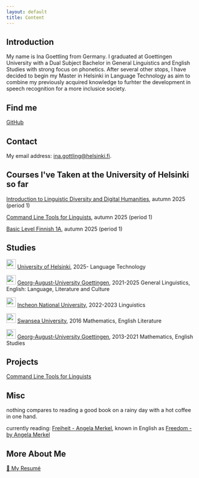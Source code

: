 ```yaml
---
layout: default
title: Content
---
```



## Introduction

My name is Ina Goettling from Germany. I graduated at Goettingen University with a Dual Subject Bachelor in General Linguistics and English Studies with strong focus on phonetics. After several other stops, I have decided to begin my Master in Helsinki in Language Technology as aim to combine my previously acquired knowledge to furhter the development in speech recognition for a more inclusice society.


## Find me

[GitHub](https://github.com/go-ina)


## Contact

My email address: ina.gottling@helsinki.fi. 


## Courses I've Taken at the University of Helsinki so far

[Introduction to Linguistic Diversity and Digital Humanities](https://studies.helsinki.fi/courses/course-unit/otm-0cbf2f3d-6cbe-4689-8903-e68ddae3bffe/LDA-301), autumn 2025 (period 1)

[Command Line Tools for Linguists](https://studies.helsinki.fi/courses/course-unit/otm-92ee484e-456b-409f-a397-d9d2b6e40a2f/KIK-LG221), autumn 2025 (period 1)

[Basic Level Finnish 1A](https://studies.helsinki.fi/courses/course-unit/otm-176bad08-f6e1-4dc9-a5d5-ac4e264a4519/SUO-111), autumn 2025 (period 1)


## Studies

<img src="{{ '/assets/images/helsinki.png' | relative_url }}" width=25> [University of Helsinki](https://www.helsinki.fi/en), 2025- Language Technology

<img src="{{ '/assets/images/goettingen.png' | relative_url }}" width=25> [Georg-August-University Goettingen](https://www.uni-goettingen.de/en/1.html), 2021-2025 General Linguistics, English: Language, Literature and Culture

<img src="{{ '/assets/images/incheon.png' | relative_url }}" width=25> [Incheon National University](https://www.inu.ac.kr/inuengl/8509/subview.do), 2022-2023 Linguistics

<img src="{{ '/assets/images/swansea.png' | relative_url }}" width=25> [Swansea University](https://www.swansea.ac.uk/), 2016 Mathematics, English Literature

<img src="{{ '/assets/images/goettingen.png' | relative_url }}" width=25> [Georg-August-University Goettingen](https://www.uni-goettingen.de/en/1.html), 2013-2021 Mathematics, English Studies


## Projects

[Command Line Tools for Linguists](https://github.com/go-ina/cmdline-course)

## Misc

nothing compares to reading a good book on a rainy day with a hot coffee in one hand.

currently reading: [Freiheit - Angela Merkel](https://de.wikipedia.org/wiki/Freiheit:_Erinnerungen_1954%E2%80%932021), known in English as [Freedom - by Angela Merkel](https://en.wikipedia.org/wiki/Freedom_(Merkel_book))

## More About Me

[📄 My Resumé](/assets/doc/Resume-Ina-Goettling.pdf)
